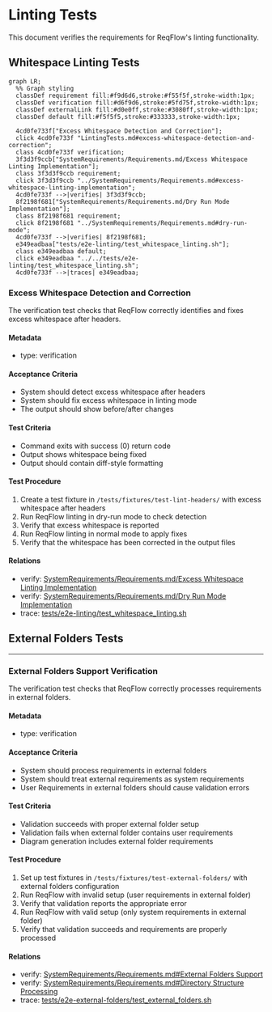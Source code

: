# Linting Tests

This document verifies the requirements for ReqFlow's linting functionality.

## Whitespace Linting Tests
```mermaid
graph LR;
  %% Graph styling
  classDef requirement fill:#f9d6d6,stroke:#f55f5f,stroke-width:1px;
  classDef verification fill:#d6f9d6,stroke:#5fd75f,stroke-width:1px;
  classDef externalLink fill:#d0e0ff,stroke:#3080ff,stroke-width:1px;
  classDef default fill:#f5f5f5,stroke:#333333,stroke-width:1px;

  4cd0fe733f["Excess Whitespace Detection and Correction"];
  click 4cd0fe733f "LintingTests.md#excess-whitespace-detection-and-correction";
  class 4cd0fe733f verification;
  3f3d3f9ccb["SystemRequirements/Requirements.md/Excess Whitespace Linting Implementation"];
  class 3f3d3f9ccb requirement;
  click 3f3d3f9ccb "../SystemRequirements/Requirements.md#excess-whitespace-linting-implementation";
  4cd0fe733f -->|verifies| 3f3d3f9ccb;
  8f2198f681["SystemRequirements/Requirements.md/Dry Run Mode Implementation"];
  class 8f2198f681 requirement;
  click 8f2198f681 "../SystemRequirements/Requirements.md#dry-run-mode";
  4cd0fe733f -->|verifies| 8f2198f681;
  e349eadbaa["tests/e2e-linting/test_whitespace_linting.sh"];
  class e349eadbaa default;
  click e349eadbaa "../../tests/e2e-linting/test_whitespace_linting.sh";
  4cd0fe733f -->|traces| e349eadbaa;
```






























### Excess Whitespace Detection and Correction

The verification test checks that ReqFlow correctly identifies and fixes excess whitespace after headers.

#### Metadata
  * type: verification

#### Acceptance Criteria
- System should detect excess whitespace after headers
- System should fix excess whitespace in linting mode
- The output should show before/after changes

#### Test Criteria
- Command exits with success (0) return code
- Output shows whitespace being fixed
- Output should contain diff-style formatting

#### Test Procedure
1. Create a test fixture in `/tests/fixtures/test-lint-headers/` with excess whitespace after headers
2. Run ReqFlow linting in dry-run mode to check detection
3. Verify that excess whitespace is reported
4. Run ReqFlow linting in normal mode to apply fixes
5. Verify that the whitespace has been corrected in the output files

#### Relations
  * verify: [SystemRequirements/Requirements.md/Excess Whitespace Linting Implementation](../SystemRequirements/Requirements.md#excess-whitespace-linting-implementation)
  * verify: [SystemRequirements/Requirements.md/Dry Run Mode Implementation](../SystemRequirements/Requirements.md#dry-run-mode)
  * trace: [tests/e2e-linting/test_whitespace_linting.sh](../../tests/e2e-linting/test_whitespace_linting.sh)

## External Folders Tests






























---

### External Folders Support Verification

The verification test checks that ReqFlow correctly processes requirements in external folders.

#### Metadata
  * type: verification

#### Acceptance Criteria
- System should process requirements in external folders
- System should treat external requirements as system requirements
- User Requirements in external folders should cause validation errors

#### Test Criteria
- Validation succeeds with proper external folder setup
- Validation fails when external folder contains user requirements
- Diagram generation includes external folder requirements

#### Test Procedure
1. Set up test fixtures in `/tests/fixtures/test-external-folders/` with external folders configuration
2. Run ReqFlow with invalid setup (user requirements in external folder)
3. Verify that validation reports the appropriate error
4. Run ReqFlow with valid setup (only system requirements in external folder)
5. Verify that validation succeeds and requirements are properly processed

#### Relations
  * verify: [SystemRequirements/Requirements.md#External Folders Support](../SystemRequirements/Requirements.md#external-folders-support)
  * verify: [SystemRequirements/Requirements.md#Directory Structure Processing](../SystemRequirements/Requirements.md#directory-structure-processing)
  * trace: [tests/e2e-external-folders/test_external_folders.sh](../../tests/e2e-external-folders/test_external_folders.sh)